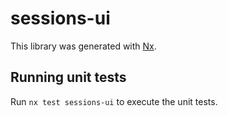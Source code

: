 # sessions-ui

This library was generated with [Nx](https://nx.dev).

## Running unit tests

Run `nx test sessions-ui` to execute the unit tests.
